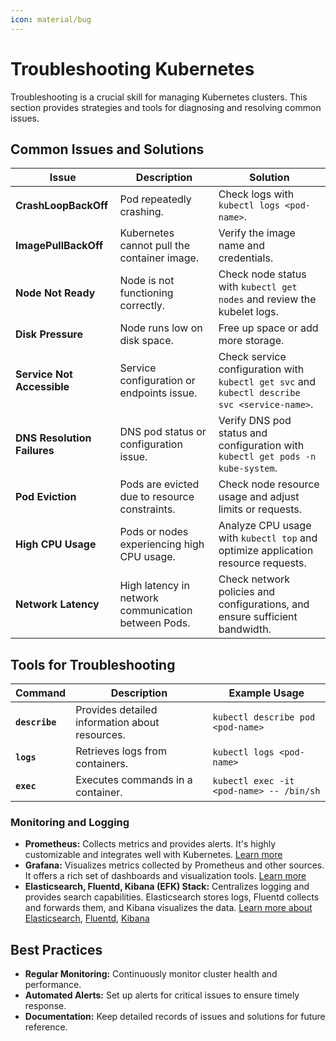 ```yaml
---
icon: material/bug
---
```


# Troubleshooting Kubernetes

Troubleshooting is a crucial skill for managing Kubernetes clusters. This section provides strategies and tools for diagnosing and resolving common issues.

## Common Issues and Solutions

| Issue                       | Description                                                                 | Solution                                                                                       |
|-----------------------------|-----------------------------------------------------------------------------|-----------------------------------------------------------------------------------------------|
| **CrashLoopBackOff**        | Pod repeatedly crashing.                                                    | Check logs with `kubectl logs <pod-name>`.                                                    |
| **ImagePullBackOff**        | Kubernetes cannot pull the container image.                                 | Verify the image name and credentials.                                                         |
| **Node Not Ready**          | Node is not functioning correctly.                                          | Check node status with `kubectl get nodes` and review the kubelet logs.                        |
| **Disk Pressure**           | Node runs low on disk space.                                                | Free up space or add more storage.                                                             |
| **Service Not Accessible**  | Service configuration or endpoints issue.                                   | Check service configuration with `kubectl get svc` and `kubectl describe svc <service-name>`. |
| **DNS Resolution Failures** | DNS pod status or configuration issue.                                      | Verify DNS pod status and configuration with `kubectl get pods -n kube-system`.               |
| **Pod Eviction**            | Pods are evicted due to resource constraints.                               | Check node resource usage and adjust limits or requests.                                       |
| **High CPU Usage**          | Pods or nodes experiencing high CPU usage.                                  | Analyze CPU usage with `kubectl top` and optimize application resource requests.               |
| **Network Latency**         | High latency in network communication between Pods.                         | Check network policies and configurations, and ensure sufficient bandwidth.                    |

## Tools for Troubleshooting

| Command      | Description                                      | Example Usage                                   |
|--------------|--------------------------------------------------|-------------------------------------------------|
| **`describe`** | Provides detailed information about resources.   | `kubectl describe pod <pod-name>`               |
| **`logs`**     | Retrieves logs from containers.                  | `kubectl logs <pod-name>`                       |
| **`exec`**     | Executes commands in a container.                | `kubectl exec -it <pod-name> -- /bin/sh`        |

<h3>Monitoring and Logging</h3>

- **Prometheus:** Collects metrics and provides alerts. It's highly customizable and integrates well with Kubernetes. [Learn more](https://prometheus.io/)
- **Grafana:** Visualizes metrics collected by Prometheus and other sources. It offers a rich set of dashboards and visualization tools. [Learn more](https://grafana.com/)
- **Elasticsearch, Fluentd, Kibana (EFK) Stack:** Centralizes logging and provides search capabilities. Elasticsearch stores logs, Fluentd collects and forwards them, and Kibana visualizes the data. [Learn more about Elasticsearch](https://www.elastic.co/elasticsearch/), [Fluentd](https://www.fluentd.org/), [Kibana](https://www.elastic.co/kibana/)

## Best Practices

- **Regular Monitoring:** Continuously monitor cluster health and performance.
- **Automated Alerts:** Set up alerts for critical issues to ensure timely response.
- **Documentation:** Keep detailed records of issues and solutions for future reference.
